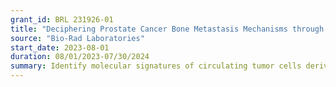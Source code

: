 ```yaml
---
grant_id: BRL 231926-01
title: "Deciphering Prostate Cancer Bone Metastasis Mechanisms through Targeted Circulating Tumor Cells Isolation"
source: "Bio-Rad Laboratories"
start_date: 2023-08-01
duration: 08/01/2023-07/30/2024  
summary: Identify molecular signatures of circulating tumor cells derived from mouse models of metastatic prostate cancer.
---
```

